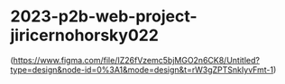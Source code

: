 # 2023-p2b-web-project-jiricernohorsky022
(https://www.figma.com/file/IZ26fVzemc5bjMGO2n6CK8/Untitled?type=design&node-id=0%3A1&mode=design&t=rW3gZPTSnkIyvFmt-1)
